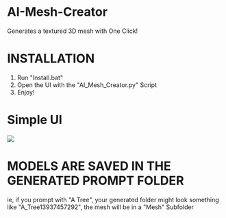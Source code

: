 # AI-Mesh-Creator
Generates a textured 3D mesh with One Click!

# INSTALLATION
1. Run "Install.bat"
2. Open the UI with the "AI_Mesh_Creator.py" Script
3. Enjoy!

# Simple UI
![](https://imgur.com/yda9AXO.png)

# MODELS ARE SAVED IN THE GENERATED PROMPT FOLDER
ie, if you prompt with "A Tree", your generated folder might look something like "A_Tree13937457292", the mesh will be in a "Mesh" Subfolder
